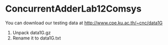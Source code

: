 # ConcurrentAdderLab12Comsys
You can download our testing data at http://www.cpe.ku.ac.th/~cnc/data1G
1. Unpack data1G.gz
2. Rename it to data1G.txt
